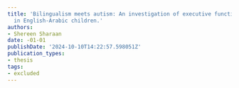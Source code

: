 ```yaml
---
title: 'Bilingualism meets autism: An investigation of executive functions profiles
  in English-Arabic children.'
authors:
- Shereen Sharaan
date: -01-01
publishDate: '2024-10-10T14:22:57.598051Z'
publication_types:
- thesis
tags:
- excluded
---
```

